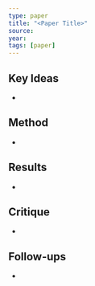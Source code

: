 ```yaml
---
type: paper
title: "<Paper Title>"
source:
year:
tags: [paper]
---
```


## Key Ideas

- 

## Method

- 

## Results

- 

## Critique

- 

## Follow-ups

- 
